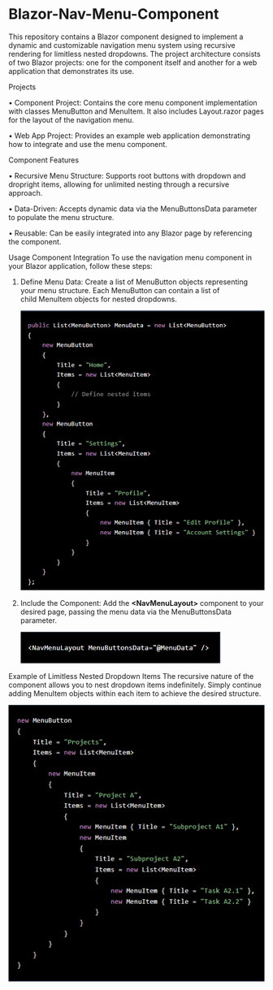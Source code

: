 # Blazor-Nav-Menu-Component

This repository contains a Blazor component designed to implement a dynamic and customizable navigation menu system using recursive rendering for limitless nested dropdowns. The project architecture consists of two Blazor projects: one for the component itself and another for a web application that demonstrates its use.


Projects

 • Component Project: Contains the core menu component implementation with classes MenuButton and MenuItem. It also includes Layout.razor pages for the layout of the navigation menu.

 • Web App Project: Provides an example web application demonstrating how to integrate and use the menu component.

    
Component Features

 • Recursive Menu Structure: Supports root buttons with dropdown and dropright items, allowing for unlimited nesting through a recursive approach.
    
 • Data-Driven: Accepts dynamic data via the MenuButtonsData parameter to populate the menu structure.
    
 • Reusable: Can be easily integrated into any Blazor page by referencing the component.

    
Usage
Component Integration
To use the navigation menu component in your Blazor application, follow these steps:

1. Define Menu Data: Create a list of MenuButton objects representing your menu structure. Each MenuButton can contain a list of child MenuItem objects for nested dropdowns.
   
    ![alt text](Resources/Decription_image_example_1.png)
   
2. Include the Component: Add the **&lt;NavMenuLayout&gt;** component to your desired page, passing the menu data via the MenuButtonsData parameter.

    ![alt text](Resources/Decription_image_example_2.png)

Example of Limitless Nested Dropdown Items 
The recursive nature of the component allows you to nest dropdown items indefinitely. Simply continue adding MenuItem objects within each item to achieve the desired structure.

   ![alt text](Resources/Decription_image_example_3.png)
